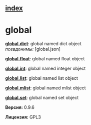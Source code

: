 [index](index.html) 
---

# global




[**global.dict**](global.dict.html): global named dict object <br>
_псевдонимы:_ \[global.json\]


[**global.float**](global.float.html): global named float object 

[**global.int**](global.int.html): global named integer object 

[**global.list**](global.list.html): global named list object 

[**global.mlist**](global.mlist.html): global named mlist object 

[**global.set**](global.set.html): global named set object 


**Версия:** 0.9.6

**Лицензия:** GPL3
